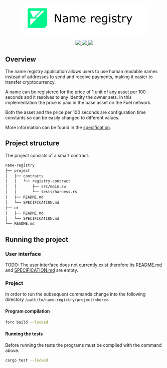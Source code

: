 <p align="center">
    <picture>
        <source media="(prefers-color-scheme: dark)" srcset=".docs/name-registry-logo-dark-theme.png">
        <img alt="SwayApps NameRegistry Logo" width="400px" src=".docs/name-registry-logo-light-theme.png">
    </picture>
</p>

<p align="center">
    <a href="https://crates.io/crates/forc/0.40.1" alt="forc">
        <img src="https://img.shields.io/badge/forc-v0.40.1-orange" />
    </a>
    <a href="https://crates.io/crates/fuel-core/0.18.1" alt="fuel-core">
        <img src="https://img.shields.io/badge/fuel--core-v0.18.1-yellow" />
    </a>
    <a href="https://crates.io/crates/fuels/0.42.0" alt="forc">
        <img src="https://img.shields.io/badge/fuels-v0.42.0-blue" />
    </a>
</p>

## Overview

The name registry application allows users to use human readable names instead of addresses to send and receive payments, making it easier to transfer cryptocurrency.

A name can be registered for the price of 1 unit of any asset per 100 seconds and it resolves to any Identity the owner sets.
In this implementation the price is paid in the base asset on the Fuel network.

Both the asset and the price per 100 seconds are configuration time constants so can be easily changed to different values.

More information can be found in the [specification](./project/SPECIFICATION.md).

## Project structure

The project consists of a smart contract.

<!--Only show most important files e.g. script to run, build etc.-->

```sh
name-registry
├── project
│   ├── contracts
│   │   └── registry-contract
│   │       ├── src/main.sw
│   │       └── tests/harness.rs
│   ├── README.md
│   └── SPECIFICATION.md
├── ui
│   ├── README.md
│   └── SPECIFICATION.md
└── README.md
```

## Running the project

### User interface

TODO: The user interface does not currently exist therefore its [README.md](ui/README.md) and [SPECIFICATION.md](ui/SPECIFICATION.md) are empty.

### Project

In order to run the subsequent commands change into the following directory `/path/to/name-registry/project/<here>`.

#### Program compilation

```bash
forc build --locked
```

#### Running the tests

Before running the tests the programs must be compiled with the command above.

```bash
cargo test --locked
```

